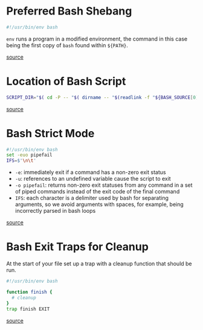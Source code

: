 # Preferred Bash Shebang

```bash
#!/usr/bin/env bash
```

`env` runs a program in a modified environment, the command in this case being
the first copy of `bash` found within `${PATH}`.

[source](https://en.wikipedia.org/wiki/Shebang_(Unix)#Portability)

# Location of Bash Script

```bash
SCRIPT_DIR="$( cd -P -- "$( dirname -- "$(readlink -f "${BASH_SOURCE[0]}")" )" >/dev/null 2>&1 && pwd )"
```

[source](https://stackoverflow.com/questions/59895/how-do-i-get-the-directory-where-a-bash-script-is-located-from-within-the-script?page=1&tab=scoredesc#tab-top)

# Bash Strict Mode

```bash
#!/usr/bin/env bash
set -euo pipefail
IFS=$'\n\t'
```

* `-e`: immediately exit if a command has a non-zero exit status
* `-u`: references to an undefined variable cause the script to exit
* `-o pipefail`: returns non-zero exit statuses from any command in a set of
  piped commands instead of the exit code of the final command
* `IFS`: each character is a delimiter used by bash for separating arguments,
  so we avoid arguments with spaces, for example, being incorrectly parsed in
  bash loops

[source](http://redsymbol.net/articles/unofficial-bash-strict-mode/)

# Bash Exit Traps for Cleanup

At the start of your file set up a trap with a cleanup function that should be
run.

```bash
#!/usr/bin/env bash

function finish {
  # cleanup
}
trap finish EXIT
```

[source](http://redsymbol.net/articles/bash-exit-traps/)
